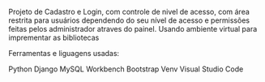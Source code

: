 Projeto de Cadastro e Login, com controle de nivel de acesso, com área restrita para usuários dependendo do seu nível de acesso e permissões feitas pelos administrador atraves do painel.
Usando ambiente virtual para imprementar as bibliotecas

Ferramentas e liguagens usadas:

Python
Django
MySQL Workbench
Bootstrap
Venv
Visual Studio Code
